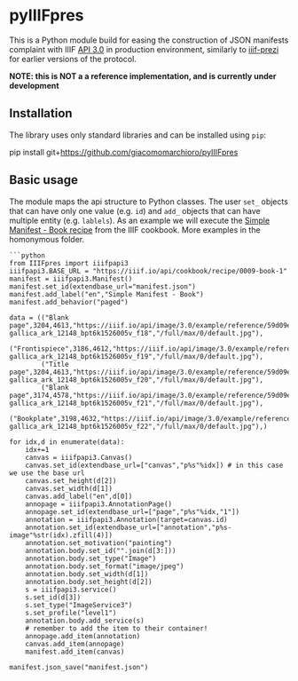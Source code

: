 # pyIIIFpres
This is a Python module build for easing the construction of JSON manifests complaint with IIIF [API 3.0](https://iiif.io/api/presentation/3.0/) in production environment, similarly to [iiif-prezi](https://github.com/iiif-prezi/iiif-prezi) for earlier versions of the protocol.

**NOTE: this is NOT a a reference implementation, and is currently under development**

## Installation
The library uses only standard libraries and can be installed using `pip`:

   pip install git+https://github.com/giacomomarchioro/pyIIIFpres

## Basic usage
The module maps the api structure to Python classes. The user `set_` objects that can have only one value (e.g. `id`) and `add_` objects that can have multiple entity (e.g. `lablels`).
As an example we will execute the [Simple Manifest - Book recipe](https://iiif.io/api/cookbook/recipe/0009-book-1/) from the IIIF cookbook. More examples in the homonymous folder.

    ```python
    from IIIFpres import iiifpapi3
    iiifpapi3.BASE_URL = "https://iiif.io/api/cookbook/recipe/0009-book-1"
    manifest = iiifpapi3.Manifest()
    manifest.set_id(extendbase_url="manifest.json")
    manifest.add_label("en","Simple Manifest - Book")
    manifest.add_behavior("paged")

    data = (("Blank page",3204,4613,"https://iiif.io/api/image/3.0/example/reference/59d09e6773341f28ea166e9f3c1e674f-gallica_ark_12148_bpt6k1526005v_f18","/full/max/0/default.jpg"),
            ("Frontispiece",3186,4612,"https://iiif.io/api/image/3.0/example/reference/59d09e6773341f28ea166e9f3c1e674f-gallica_ark_12148_bpt6k1526005v_f19","/full/max/0/default.jpg"),
            ("Title page",3204,4613,"https://iiif.io/api/image/3.0/example/reference/59d09e6773341f28ea166e9f3c1e674f-gallica_ark_12148_bpt6k1526005v_f20","/full/max/0/default.jpg"),
            ("Blank page",3174,4578,"https://iiif.io/api/image/3.0/example/reference/59d09e6773341f28ea166e9f3c1e674f-gallica_ark_12148_bpt6k1526005v_f21","/full/max/0/default.jpg"),
            ("Bookplate",3198,4632,"https://iiif.io/api/image/3.0/example/reference/59d09e6773341f28ea166e9f3c1e674f-gallica_ark_12148_bpt6k1526005v_f22","/full/max/0/default.jpg"),)

    for idx,d in enumerate(data):
        idx+=1 
        canvas = iiifpapi3.Canvas()
        canvas.set_id(extendbase_url=["canvas","p%s"%idx]) # in this case we use the base url
        canvas.set_height(d[2])
        canvas.set_width(d[1])
        canvas.add_label("en",d[0])
        annopage = iiifpapi3.AnnotationPage()
        annopage.set_id(extendbase_url=["page","p%s"%idx,"1"])
        annotation = iiifpapi3.Annotation(target=canvas.id)
        annotation.set_id(extendbase_url=["annotation","p%s-image"%str(idx).zfill(4)])
        annotation.set_motivation("painting")
        annotation.body.set_id("".join(d[3:]))
        annotation.body.set_type("Image")
        annotation.body.set_format("image/jpeg")
        annotation.body.set_width(d[1])
        annotation.body.set_height(d[2])
        s = iiifpapi3.service()
        s.set_id(d[3])
        s.set_type("ImageService3")
        s.set_profile("level1")
        annotation.body.add_service(s)
        # remember to add the item to their container!
        annopage.add_item(annotation)
        canvas.add_item(annopage)
        manifest.add_item(canvas)

    manifest.json_save("manifest.json")

